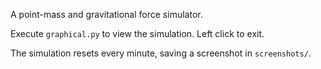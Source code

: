 A point-mass and gravitational force simulator.

Execute `graphical.py` to view the simulation. Left click to exit.

The simulation resets every minute, saving a screenshot in `screenshots/`.
